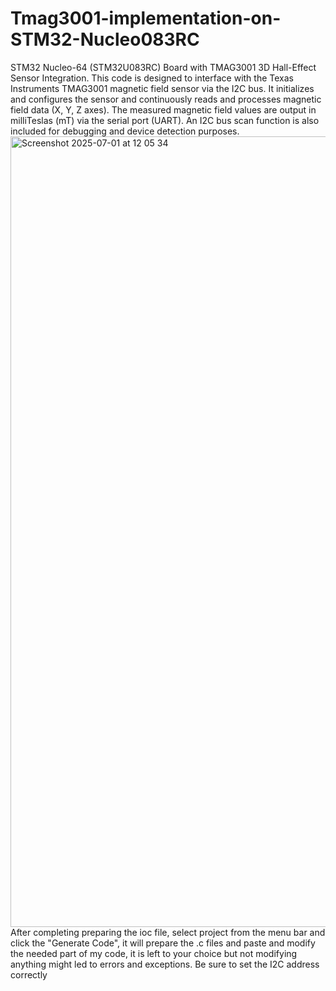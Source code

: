 # Tmag3001-implementation-on-STM32-Nucleo083RC
STM32 Nucleo-64 (STM32U083RC) Board with TMAG3001 3D Hall-Effect Sensor Integration. This code is designed to interface with the Texas Instruments TMAG3001 magnetic field sensor via the I2C bus. It initializes and configures the sensor and continuously reads and processes magnetic field data (X, Y, Z axes). The measured magnetic field values are output in milliTeslas (mT) via the serial port (UART). An I2C bus scan function is also included for debugging and device detection purposes.
<img width="1265" alt="Screenshot 2025-07-01 at 12 05 34" src="https://github.com/user-attachments/assets/b6e16a88-0c25-43bb-9adf-659d10718a5d" />
After completing preparing the ioc file, select project from the menu bar and click the "Generate Code", it will prepare the .c files and paste and modify the needed part of my code, it is left to your choice but not modifying anything might led to errors and exceptions. Be sure to set the I2C address correctly

